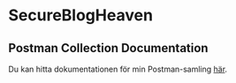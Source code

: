﻿# SecureBlogHeaven


## Postman Collection Documentation
Du kan hitta dokumentationen för min Postman-samling [här](https://documenter.getpostman.com/view/33076776/2sA3QzYnvU).

